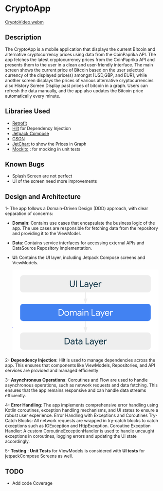 # CryptoApp

  [CryptoVideo.webm](https://github.com/user-attachments/assets/416cdccf-b272-40df-9ea5-10bc80da3b36)

## Description
The CryptoApp is a mobile application that displays the current Bitcoin and alternative cryptocurrency prices using data from the CoinPaprika API. The app fetches the latest cryptocurrency prices from the CoinPaprika API and presents them to the user in a clean and user-friendly interface. The main screen shows the current price of Bitcoin based on the user selected currency of the displayed price(s) amongst [USD,GBP, and EUR], while another screen displays the prices of various alternative cryptocurrencies also History Screen Display past prices of bitcoin in a graph. Users can refresh the data manually, and the app also updates the Bitcoin price automatically every minute.

## Libraries Used

- [Retrofit](https://github.com/square/retrofit)
- [Hilt](https://github.com/google/dagger) for Dependency Injection
- [Jetpack Compose](https://developer.android.com/compose)
- [GSON](https://github.com/google/gson)
- [JetChart](https://github.com/fracassi-marco/JetChart) to show the Prices in Graph 
- [Mockito](https://github.com/mockito/mockito-kotlin) : for mocking in unit tests
## Known Bugs

- Splash Screen are not perfect
- UI of the screen need more improvements

## Design and Architecture

1- The app follows a Domain-Driven Design (DDD) approach, with clear separation of concerns:
- **Domain**: Contains use cases that encapsulate the business logic of the app. The use cases are responsible for fetching data from the repository and providing it to the ViewModel.
- **Data**: Contains service interfaces for accessing external APIs and DataSource Repository implementation.
- **UI**: Contains the UI layer, including Jetpack Compose screens and ViewModels.



  ![img_1.png](img_1.png)

2- **Dependency Injection**: Hilt is used to manage dependencies across the app. This ensures that components like ViewModels, Repositories, and API services are provided and managed efficiently

3- **Asynchronous Operations**: Coroutines and Flow are used to handle asynchronous operations, such as network requests and data fetching. This ensures that the app remains responsive and can handle data streams efficiently.

4- **Error Handling**: The app implements comprehensive error handling using Kotlin coroutines, exception handling mechanisms, and UI states to ensure a robust user experience.
Error Handling with Exceptions and Coroutines
Try-Catch Blocks: All network requests are wrapped in try-catch blocks to catch exceptions such as IOException and HttpException.
Coroutine Exception Handler: A custom CoroutineExceptionHandler is used to handle uncaught exceptions in coroutines, logging errors and updating the UI state accordingly.

5- **Testing** : **Unit Tests** for ViewModels is considered with **UI tests** for jetpackCompose Screens as well.

## TODO
- Add code Coverage
